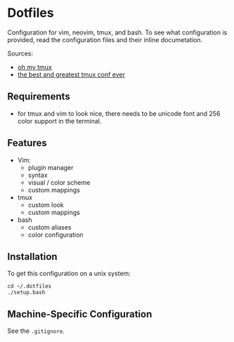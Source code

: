 # Dotfiles

Configuration for vim, neovim, tmux, and bash.
To see what configuration is provided, read the configuration files and their inline documetation.

Sources:
- [oh my tmux](https://github.com/gpakosz/.tmux)
- [the best and greatest tmux conf ever](https://gist.github.com/spicycode/1229612)

## Requirements
- for tmux and vim to look nice, there needs to be unicode font and 256 color support in the terminal.

## Features
- Vim:
  - plugin manager
  - syntax
  - visual / color scheme
  - custom mappings
- tmux
  - custom look
  - custom mappings
- bash
  - custom aliases
  - color configuration

## Installation
To get this configuration on a unix system:
```
cd ~/.dotfiles
./setup.bash
```

## Machine-Specific Configuration
See the `.gitignore`.
